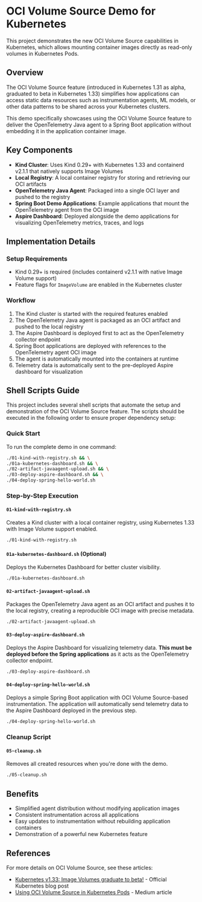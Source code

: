 # OCI Volume Source Demo for Kubernetes

This project demonstrates the new OCI Volume Source capabilities in Kubernetes, which allows mounting container images directly as read-only volumes in Kubernetes Pods.

## Overview

The OCI Volume Source feature (introduced in Kubernetes 1.31 as alpha, graduated to beta in Kubernetes 1.33) simplifies how applications can access static data resources such as instrumentation agents, ML models, or other data patterns to be shared across your Kubernetes clusters.

This demo specifically showcases using the OCI Volume Source feature to deliver the OpenTelemetry Java agent to a Spring Boot application without embedding it in the application container image.

## Key Components

- **Kind Cluster**: Uses Kind 0.29+ with Kubernetes 1.33 and containerd v2.1.1 that natively supports Image Volumes
- **Local Registry**: A local container registry for storing and retrieving our OCI artifacts
- **OpenTelemetry Java Agent**: Packaged into a single OCI layer and pushed to the registry
- **Spring Boot Demo Applications**: Example applications that mount the OpenTelemetry agent from the OCI image
- **Aspire Dashboard**: Deployed alongside the demo applications for visualizing OpenTelemetry metrics, traces, and logs

## Implementation Details

### Setup Requirements

- Kind 0.29+ is required (includes containerd v2.1.1 with native Image Volume support)
- Feature flags for `ImageVolume` are enabled in the Kubernetes cluster

### Workflow

1. The Kind cluster is started with the required features enabled
2. The OpenTelemetry Java agent is packaged as an OCI artifact and pushed to the local registry
3. The Aspire Dashboard is deployed first to act as the OpenTelemetry collector endpoint
4. Spring Boot applications are deployed with references to the OpenTelemetry agent OCI image
5. The agent is automatically mounted into the containers at runtime
6. Telemetry data is automatically sent to the pre-deployed Aspire dashboard for visualization

## Shell Scripts Guide

This project includes several shell scripts that automate the setup and demonstration of the OCI Volume Source feature. The scripts should be executed in the following order to ensure proper dependency setup:

### Quick Start

To run the complete demo in one command:

```bash
./01-kind-with-registry.sh && \
./01a-kubernetes-dashboard.sh && \
./02-artifact-javaagent-upload.sh && \
./03-deploy-aspire-dashboard.sh && \
./04-deploy-spring-hello-world.sh
```

### Step-by-Step Execution

#### `01-kind-with-registry.sh`

Creates a Kind cluster with a local container registry, using Kubernetes 1.33 with Image Volume support enabled.

```bash
./01-kind-with-registry.sh
```

#### `01a-kubernetes-dashboard.sh` (Optional)

Deploys the Kubernetes Dashboard for better cluster visibility.

```bash
./01a-kubernetes-dashboard.sh
```

#### `02-artifact-javaagent-upload.sh`

Packages the OpenTelemetry Java agent as an OCI artifact and pushes it to the local registry, creating a reproducible OCI image with precise metadata.

```bash
./02-artifact-javaagent-upload.sh
```

#### `03-deploy-aspire-dashboard.sh`

Deploys the Aspire Dashboard for visualizing telemetry data. **This must be deployed before the Spring applications** as it acts as the OpenTelemetry collector endpoint.

```bash
./03-deploy-aspire-dashboard.sh
```

#### `04-deploy-spring-hello-world.sh`

Deploys a simple Spring Boot application with OCI Volume Source-based instrumentation. The application will automatically send telemetry data to the Aspire Dashboard deployed in the previous step.

```bash
./04-deploy-spring-hello-world.sh
```

### Cleanup Script

#### `05-cleanup.sh`

Removes all created resources when you're done with the demo.

```bash
./05-cleanup.sh
```

## Benefits

- Simplified agent distribution without modifying application images
- Consistent instrumentation across all applications
- Easy updates to instrumentation without rebuilding application containers
- Demonstration of a powerful new Kubernetes feature

## References

For more details on OCI Volume Source, see these articles:

- [Kubernetes v1.33: Image Volumes graduate to beta!](https://kubernetes.io/blog/2025/04/29/kubernetes-v1-33-image-volume-beta/) - Official Kubernetes blog post
- [Using OCI Volume Source in Kubernetes Pods](https://sestegra.medium.com/using-oci-volume-source-in-kubernetes-pods-06d62fb72086) - Medium article
